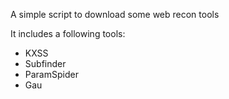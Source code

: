 A simple script to download some web recon tools

It includes a following tools:
- KXSS
- Subfinder
- ParamSpider
- Gau
